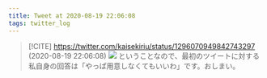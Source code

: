 ```yaml
---
title: Tweet at 2020-08-19 22:06:08
tags: twitter_log
---
```


> [!CITE] https://twitter.com/kaisekiriu/status/1296070949842743297 (2020-08-19 22:06:08)
> ![](https://twitter.com/kaisekiriu/status/1296070949842743297)
> ということなので、最初のツイートに対する私自身の回答は「やっぱ用意しなくてもいいわ」です。おしまい。

